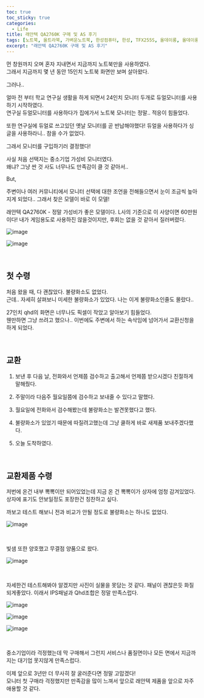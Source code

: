 ```yaml
---
toc: true
toc_sticky: true
categories:
  - Life
title: 래안텍 QA2760K 구매 및 AS 후기
tags: [노트북, 울트라북, 가벼운노트북, 한성컴퓨터, 한성, TFX255S, 올데이롱, 올데이롱TFX255S]
excerpt: "래안텍 QA2760K 구매 및 AS 후기"
---
```


먼 창원까지 오며 혼자 지내면서 지금까지 노트북만을 사용하였다.  
그래서 지금까지 몇 년 동안 15인치 노트북 화면만 보며 살아왔다. 

그러나..

얼마 전 부터 학교 연구실 생활을 하게 되면서 24인치 모니터 두개로 듀얼모니터를 사용하기 시작하였다.  
연구실 듀얼모니터를 사용하다가 집에가서 노트북 모니터는 정말.. 적응이 힘들었다.  

또한 연구실에 듀얼로 쓰고있던 옛날 모니터를 곧 반납해야했다! 듀얼을 사용하다가 싱글을 사용하라니.. 참을 수가 없었다.

그래서 모니터를 구입하기러 결정했다!

사실 처음 선택지는 중소기업 가성비 모니터였다.  
왜냐? 그냥 싼 것 사도 너무나도 만족감이 클 것 같아서..

But,

주변이나 여러 커뮤니티에서 모니터 선택에 대한 조언을 전해들으면서 눈이 조금씩 높아지게 되었다.. 그래서 찾은 모델이 바로 이 모델!

래안텍 QA2760K - 정말 가성비가 좋은 모델이다. L사의 기준으로 이 사양이면 60만원이다!
내가 게임용도로 사용하진 않을것이지만, 후회는 없을 것 같아서 질러버렸다.

![image](https://user-images.githubusercontent.com/57826388/74233121-75884580-4d0d-11ea-8fff-5a505ca54fc9.png)

![image](https://user-images.githubusercontent.com/57826388/74233999-2f33e600-4d0f-11ea-892e-321b21d54dd6.png)

<br>

## 첫 수령

처음 왔을 때, 다 괜찮았다. 불량화소도 없었다.  
근데.. 자세히 살펴보니 미세한 불량화소가 있었다. 나는 이게 불량화소인줄도 몰랐다..  

27인치 qhd의 화면은 너무나도 픽셀이 작았고 알아보기 힘들었다.  
웬만하면 그냥 쓰려고 했으나.. 이번에도 주변에서 하는 속삭임에 넘어가서 교환신청을 하게 되었다.

<br>

## 교환

1. 보낸 후 다음 날, 전화와서 언제쯤 검수하고 출고해서 언제쯤 받으시겠다 친절하게 말해줬다.

2. 주말이라 다음주 월요일쯤에 검수하고 보내줄 수 있다고 말했다.

3. 월요일에 전화와서 검수해봤는데 불량화소는 발견못했다고 했다.

4. 불량화소가 있었기 때문에 따질려고했는데 그냥 쿨하게 바로 새제품 보내주겠다했다.

5. 오늘 도착하였다.

<br>

## 교환제품 수령

저번에 온건 내부 뽁뽁이만 되어있었는데 지금 온 건 뽁뽁이가 상자에 엄청 감겨있었다. 상자에 표기도 안보일정도 포장한건 칭찬하고 싶다.

까보고 테스트 해보니 전과 비교가 안될 정도로 불량화소는 하나도 없었다.  

![image](https://user-images.githubusercontent.com/57826388/74233437-ff381300-4d0d-11ea-8987-4c5a33f113f2.png)

<br>

빛샘 또한 양호했고 무결점 양품으로 왔다.

![image](https://user-images.githubusercontent.com/57826388/74233461-0c550200-4d0e-11ea-845a-85d28baf484a.png)

<br>

자세한건 테스트해봐야 알겠지만 사진이 실물을 못담는 것 같다. 패널이 괜찮은듯 화질 되게좋았다. 이래서 IPS패널과 Qhd조합은 정말 만족스럽다.

![image](https://user-images.githubusercontent.com/57826388/74233526-327aa200-4d0e-11ea-865c-43ec10d96ff5.png)

![image](https://user-images.githubusercontent.com/57826388/74233536-37d7ec80-4d0e-11ea-9ff1-0c1c5b15c379.png)

![image](https://user-images.githubusercontent.com/57826388/74233637-69e94e80-4d0e-11ea-94de-0bfd7e90e472.png)

<br>

중소기업이라 걱정했는데 막 구매해서 그런지 서비스나 품질면이나 모든 면에서 지금까지는 대기업 못지않게 만족스럽다.

이제 앞으로 3년만 더 무사히 잘 굴러준다면 정말 고맙겠다!  
모니터 첫 구매라 걱정했지만 만족감을 많이 느껴서 앞으로 래안텍 제품을 앞으로 자주 애용할 것 같다.